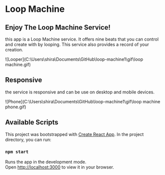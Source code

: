 # Loop Machine

## Enjoy The Loop Machine Service!

this app is a Loop Machine service.
It offers nine beats that you can control and create with by looping.
This service also provides a record of your creation.

![Looper](C:\Users\shira\Documents\GitHub\loop-machine1\gif\loop machine.gif)

## Responsive

the service is responsive and can be use on desktop and mobile devices.

![Phone](C:\Users\shira\Documents\GitHub\loop-machine1\gif\loop machine phone.gif)

## Available Scripts

This project was bootstrapped with [Create React App](https://github.com/facebook/create-react-app).
In the project directory, you can run:

### `npm start`

Runs the app in the development mode.\
Open [http://localhost:3000](http://localhost:3000) to view it in your browser.
